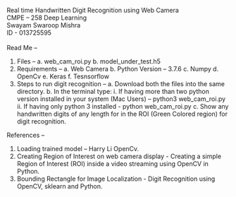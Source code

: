 Real time Handwritten Digit Recognition using Web Camera<br/>
CMPE – 258 Deep Learning<br/>
Swayam Swaroop Mishra<br/>
ID - 013725595<br/><br/>
Read Me – 
1.	Files – 
a.	web_cam_roi.py
b.	model_under_test.h5
2.	Requirements – 
a.	Web Camera
b.	Python Version – 3.7.6
c.	Numpy
d.	OpenCv
e.	Keras
f.	Tesnsorflow 
3.	Steps to run digit recognition –
a.	Download both the files into the same directory.
b.	In the terminal type:
i.	If having more than two python version installed in your system (Mac Users) – python3 web_cam_roi.py
ii.	If having only python 3 installed - python web_cam_roi.py
c.	Show any handwritten digits of any length for in the ROI (Green Colored region) for digit recognition.

References – 
1.	Loading trained model – Harry Li OpenCv. 
2.	Creating Region of Interest on web camera display - Creating a simple Region of Interest (ROI) inside a video streaming using OpenCV in Python.			    
3.	Bounding Rectangle for Image Localization - Digit Recognition using OpenCV, sklearn and Python. 
